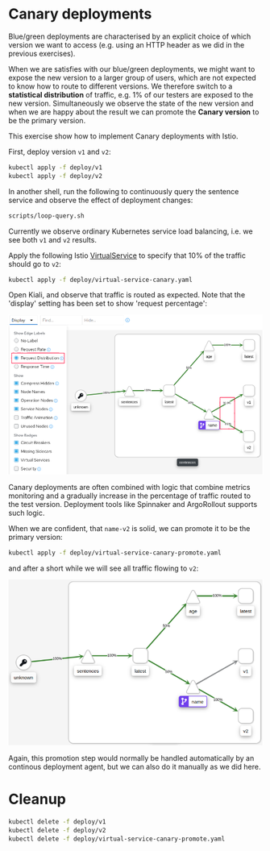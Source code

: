 # Canary deployments

Blue/green deployments are characterised by an explicit choice of which version
we want to access (e.g. using an HTTP header as we did in the previous
exercises).

When we are satisfies with our blue/green deployments, we might want to expose
the new version to a larger group of users, which are not expected to know how
to route to different versions. We therefore switch to a **statistical
distribution** of traffic, e.g. 1% of our testers are exposed to the new
version.  Simultaneously we observe the state of the new version and when we are
happy about the result we can promote the **Canary version** to be the primary
version.

This exercise show how to implement Canary deployments with Istio.

First, deploy version `v1` and `v2`:

```sh
kubectl apply -f deploy/v1
kubectl apply -f deploy/v2
```

In another shell, run the following to continuously query the sentence service
and observe the effect of deployment changes:

```sh
scripts/loop-query.sh
```

Currently we observe ordinary Kubernetes service load balancing, i.e. we see
both `v1` and `v2` results.

Apply the following Istio
[VirtualService](https://istio.io/latest/docs/reference/config/networking/virtual-service/)
to specify that 10% of the traffic should go to `v2`:

```sh
kubectl apply -f deploy/virtual-service-canary.yaml
```

Open Kiali, and observe that traffic is routed as expected. Note that the
'display' setting has been set to show 'request percentage':

![Canary Traffic in Kiali](images/kiali-canary-anno.png)

Canary deployments are often combined with logic that combine metrics monitoring
and a gradually increase in the percentage of traffic routed to the test
version. Deployment tools like Spinnaker and ArgoRollout supports such logic.

When we are confident, that `name-v2` is solid, we can promote it to be the
primary version:

```sh
kubectl apply -f deploy/virtual-service-canary-promote.yaml
```

and after a short while we will see all traffic flowing to `v2`:

![Canary promoted](images/kiali-canary-promoted.png)

Again, this promotion step would normally be handled automatically by an
continous deployment agent, but we can also do it manually as we did here.

# Cleanup

```sh
kubectl delete -f deploy/v1
kubectl delete -f deploy/v2
kubectl delete -f deploy/virtual-service-canary-promote.yaml
```
